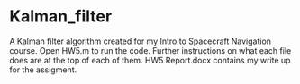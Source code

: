 # Kalman_filter
A Kalman filter algorithm created for my Intro to Spacecraft Navigation course.
Open HW5.m to run the code. Further instructions on what each file does are at the top of each of them.
HW5 Report.docx contains my write up for the assigment.
